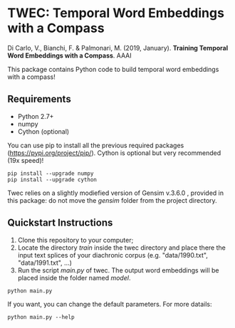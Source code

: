 # TWEC: Temporal Word Embeddings with a Compass

Di Carlo, V., Bianchi, F. & Palmonari, M. (2019, January). **Training Temporal Word Embeddings with a Compass**. AAAI 

This package contains Python code to build temporal word embeddings with a compass!

## Requirements

* Python 2.7+
* numpy
* Cython (optional)

You can use pip to install all the previous required packages (https://pypi.org/project/pip/). Cython is optional but very recommended (19x speed)!
```
pip install --upgrade numpy
pip install --upgrade cython
```
Twec relies on a slightly modiefied version of Gensim v.3.6.0 , provided in this package: do not move the *gensim* folder from the project directory.

## Quickstart Instructions

1. Clone this repository to your computer;
2. Locate the directory *train* inside the twec directory and place there the input text splices of your diachronic corpus (e.g. "data/1990.txt", "data/1991.txt", ...)
3. Run the script *main.py* of twec. The output word embeddings will be placed inside the folder named *model*.
```
python main.py
```
If you want, you can change the default parameters. For more datails:
```
python main.py --help
```

